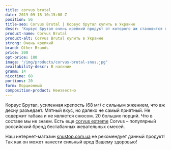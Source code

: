 ```yaml
---
title: corvus brutal
date: 2019-09-18 10:15:00 Z
position: 56
title-seo: Corvus Brutal | Корвус брутал купить в Украине
descr: 'Корвус Брутал очень крепкий продукт от которого аж становится плохо. '
product-name: Corvus Brutal
product-alt: Corvus Brutal купить в Украине
strong: Очень крепкий
brand: Other Brands
price: 200
opt-price: 180
image: "/img/products/corvus-brutal-snus.jpg"
availability-descr: В наличии
gramm: 14
nicotine: 68
portions: 20
form: Порционный
composition-product: Неизвестно
---
```


Корвус Брутал, усиленная крепость (68 мг) с сильным жжением, что аж десну разъедает. Мятный вкус, но далеко не самый приятный. Не содержит табака и не является снюсом. 20 больших порций.  Что в составе мы не знаем. Есть еще [corvus extreme](/snus-corvus-extreme)
Corvus – популярный российский бренд бестабачных жевательных смесей. 

Наш интернет-магазин [snustop.com.ua](https://snustop.com.ua) не рекомендует данный продукт! Так как он может нанести сильный вред Вашему здоровью!